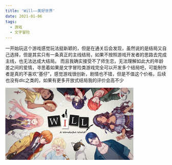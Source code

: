 ```yaml
---
title: 'Will——美好世界'
date: 2021-01-06
tags:
  - 游戏
  - 文字冒险
---
```

一开始玩这个游戏感觉玩法挺新颖的，但是在通关后会发现，虽然说的是结局又自己选择，但是其实只有一条真正的主线结局，如果不按照游戏开发者的思路去完成主线，也无法达成大结局。
而且我确实接受不了师生恋，无法理解如此大的年龄差之间的爱情，寻思着如果是文字冒险类游戏完全可以开发多个结局吧，可能制作者是真的不喜欢“基仔”，感觉游戏很创新，剧情也不错，但是不值这个价格，后续也没有dlc之类的，如果有更多开放式结局我的评价会高不少


<img style="width: 400px;" src="https://github.com/pomelo509/image01/blob/master/v2-fd4698679ea6a7b8bca63db9bdefe7ef_r.jpg?raw=true" />